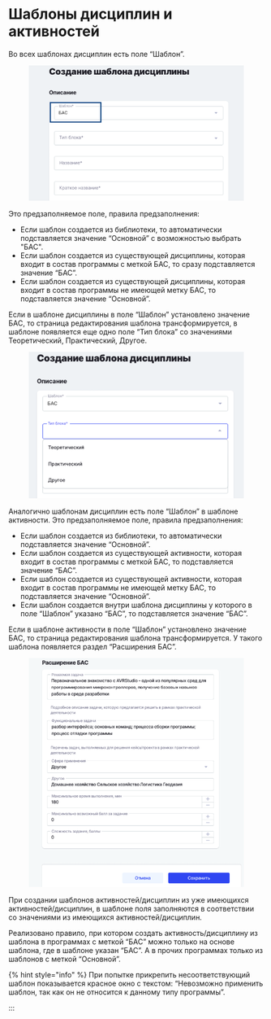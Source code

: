 # Шаблоны дисциплин и активностей

Во всех шаблонах дисциплин есть поле “Шаблон”.

<figure><img src="../.gitbook/assets/image (26).png" alt=""><figcaption></figcaption></figure>

Это предзаполняемое поле, правила предзаполнения:

* Если шаблон создается из библиотеки, то автоматически подставляется значение “Основной” с возможностью выбрать "БАС".
* Если шаблон создается из существующей дисциплины, которая входит в состав программы с меткой БАС, то сразу подставляется значение “БАС”.
* Если шаблон создается из существующей дисциплины, которая входит в состав программы не имеющей метку БАС, то подставляется значение “Основной”.

Если в шаблоне дисциплины в поле “Шаблон” установлено значение БАС, то страница редактирования шаблона трансформируется, в шаблоне появляется еще одно поле “Тип блока” со значениями Теоретический, Практический, Другое.&#x20;

<figure><img src="../.gitbook/assets/image (27).png" alt=""><figcaption></figcaption></figure>

Аналогично шаблонам дисциплин есть поле “Шаблон” в шаблоне активности. Это предзаполняемое поле, правила предзаполнения:

* Если шаблон создается из библиотеки, то автоматически подставляется значение “Основной”.
* Если шаблон создается из существующей активности, которая входит в состав программы с меткой БАС, то подставляется значение “БАС”.
* Если шаблон создается из существующей активности, которая входит в состав программы не имеющей метку БАС, то подставляется значение “Основной”.
* Если шаблон создается внутри шаблона дисциплины у которого в поле “Шаблон” указано “БАС”, то подставляется значение “БАС”.

Если в шаблоне активности в поле “Шаблон” установлено значение БАС, то страница редактирования шаблона трансформируется. У такого шаблона появляется раздел “Расширения БАС”.

<figure><img src="../.gitbook/assets/image (28).png" alt=""><figcaption></figcaption></figure>

При создании шаблонов активностей/дисциплин из уже имеющихся активностей/дисциплин, в шаблоне поля заполняются в соответствии со значениями из имеющихся активностей/дисциплин.

Реализовано правило, при котором создать активность/дисциплину из шаблона в программах с меткой “БАС” можно только на основе шаблона, где в шаблоне указан “БАС”. А в прочих программах только из шаблонов с меткой “Основной”.

{% hint style="info" %}
При попытке прикрепить несоответствующий шаблон показывается красное окно с текстом: “Невозможно применить шаблон, так как он не относится к данному типу программы”.

:::
